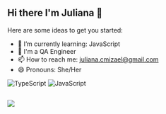 ## Hi there I'm Juliana 👋

Here are some ideas to get you started:

- 🌱 I’m currently learning: JavaScript
- 👯 I'm a QA Engineer
- 📫 How to reach me: juliana.cmizael@gmail.com
- 😄 Pronouns: She/Her



![TypeScript](https://img.shields.io/badge/typescript-%23007ACC.svg?style=for-the-badge&logo=typescript&logoColor=white)
![JavaScript](https://img.shields.io/badge/javascript-%23323330.svg?style=for-the-badge&logo=javascript&logoColor=%23F7DF1E)

##
<div> 

  <a href="https://www.linkedin.com/in/juliana-amaral-silva" target="_blank"><img src="https://img.shields.io/badge/-LinkedIn-%230077B5?style=for-the-badge&logo=linkedin&logoColor=white" target="_blank"></a> 

</div>

